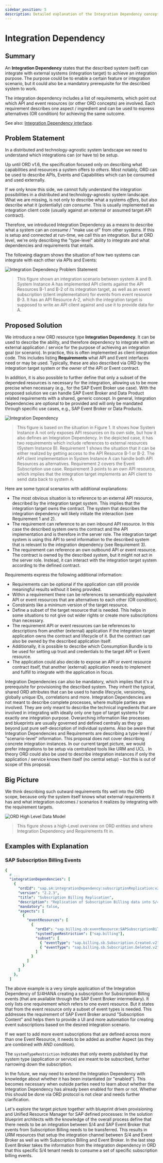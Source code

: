 ```yaml
---
sidebar_position: 5
description: Detailed explanation of the Integration Dependency concept.
---
```


# Integration Dependency

## Summary

An **Integration Dependency** states that the described system (self) can integrate with external systems (integration target) to achieve an integration purpose.
The purpose could be to enable a certain feature or integration scenario, but it could also be a mandatory prerequisite for the described system to work.

The integration dependency includes a list of requirements, which point out which API and event resources (or other ORD concepts) are involved.
Each requirement describes one aspect / ingredient and can be used to express alternatives (OR condition) for achieving the same outcome.

See also: [Integration Dependency interface](../interfaces/Document#integration-dependency).

## Problem Statement

In a distributed and technology-agnostic system landscape we need to understand which integrations can (or have to) be setup.

Up until ORD v1.6, the specification focused only on describing what capabilities and resources a system offers _to others_.
Most notably, ORD can be used to describe APIs, Events and Capabilities which can be consumed and used externally.

If we only know this side, we cannot fully understand the integration possibilities in a distributed and technology-agnostic system landscape.
What we are missing, is not only to describe what a systems _offers_, but also describe what it (potentially) _can consume_.
This is usually implemented as integration client code (usually against an external or assumed target API contract).

Therefore, we introduced Integration Dependency as a means to describe what a system can an _consume_ / "make use of" from other systems.
If this is setup and connected at run-time, we call this an integration.
But at ORD level, we're only describing the "type-level" ability to integrate and what dependencies and requirements that entails.

The following diagram shows the situation of how two systems can integrate with each other via APIs and Events:

![Integration Dependency Problem Statement](/img/integration-dependency-ps.drawio.svg "Integration Dependency Problem Statement")

> This figure shown an integration scenario between system A and B. System Instance A has implemented API clients against the API Resources B-1 and B-2 of its integration target, as well as an event subscription (client implementation) for events from event resource B-3. It has an API Resource A-2, which the integration target is supposed to write an API client against and use it to provide data for A.

## Proposed Solution

We introduce a new ORD resource type **Integration Dependency**. It can be used to describe the ability, and therefore dependency to integrate with an external application / service for the purpose of achieving an integration goal (or scenario). In practice, this is often implemented as client integration code. This includes listing **Requirements** what API and Event interfaces need or may be used. Typically, these are also described via ORD by the integration target system or the owner of the API or Event contract.

In addition, it is also possible to further define that only a subset of the depended resources is necessary for the integration, allowing us to be more precise when necessary (e.g., for the SAP Event Broker use case).
With the proposed solution we can handle SAP Event Broker and Data Product related requirements with a shared, generic concept. In general, Integration Dependencies are optional to be provided and will only be mandated through specific use cases, e.g., SAP Event Broker or Data Products.

![Integration Dependency](/img/integration-dependency.drawio.svg "Integration Dependency")

> This figure is based on the situation in Figure 1. It shows how System Instance A not only exposes API resources on its own side, but how it also defines an Integration Dependency. In the depicted case, it has two requirements which include references to external resources (System Instance B). Requirement 1 shows the situation that it can be either realized by getting access to the API Resource B-1 or B-2. The API client implementation in System Instance A can handle both API Resources as alternatives. Requirement 2 covers the Event Subscription use case. Requirement 3 points to an own API resource, which implies that the integration target implements an API client to send data back to system A.

Here are some typical scenarios with additional explanations:

- The most obvious situation is to reference to an external API resource, described by the integration target system. This implies that the integration target owns the contract. The system that describes the integration dependency will likely initiate the interaction (see Requirement 1 and 2).
- The requirement can reference to an own inbound API resource. In this case the described system owns the contract and the API implementation and is therefore in the server role. The integration target system is using this API to send information to the described system that is relevant to the integration dependency (see Requirement 3).
- The requirement can reference an own outbound API or event resource. The contract is owned by the described system, but it might not act in the server role. Instead, it can interact with the integration target system according to the defined contract.

Requirements express the following additional information:

- Requirements can be optional if the application can still provide meaningful results without it being provided.
- Within a requirement there can be references to semantically equivalent API or event resources that are alternatives to each other (OR condition).
- Constraints like a minimum version of the target resource.
- Define a subset of the target resource that is needed. This helps in some situations to not give out wider rights or create more subscriptions than necessary.
- The requirement API or event resources can be references to descriptions from another (external) application if the integration target application owns the contract and lifecycle of it. But the contract can also be owned by the described application itself.
- Additionally, it is possible to describe which Consumption Bundle is to be used for setting up trust and credentials to the target API or Event resource.
- The application could also decide to expose an API or event resource contract itself, that another (external) application needs to implement and fulfill to integrate with the application in focus.

Integration Dependencies can also be mandatory, which implies that it's a prerequisite for provisioning the described system.
They inherit the typical, shared ORD attributes that can be used to handle lifecycle, versioning, globally unique IDs, correlations and more.
Integration Dependencies are not meant to describe complete processes, where multiple parties are involved. They are only meant to describe the technical ingredients that are involved in integrating with ideally only one type of target systems for exactly one integration purpose. Overarching information like processes and blueprints are usually governed and defined centrally as they go beyond just pure self-description of individual systems.
Also be aware that Integration Dependencies and Requirements are describing a type-level / "scenario-level" information. This proposal does not cover describing concrete integration instances. In our current target picture, we would prefer integrations to be setup via centralized tools like URM and UCL . In theory ORD could also be used to describe integration instances if only the application / service knows them itself (no central setup) – but this is out of scope of this proposal.

## Big Picture

We think describing such outward requirements fits well into the ORD scope, because only the system itself knows what external requirements it has and what integration outcomes / scenarios it realizes by integrating with the requirement targets.

![ORD High Level Data Model](/img/ord-high-level-data-model.drawio.svg "ORD High Level Data Model")

> This figure shows a high-Level overview on ORD entities and where Integration Dependency and Requirements fit in.

## Examples with Explanation

### SAP Subscription Billing Events

```yaml
{
  # ...
  "integrationDependencies": [
    {
      "ordId": "sap.s4:integrationDependency:subscriptionReplication:v2",
      "version": "2.2.3",
      "title": "Subscription Billing Replication",
      "description": "Replication of Subscription Billing data into S/4",
      "mandatory": false,
      "aspects": [
        {
          "eventResources": [
            {
              "ordId": "sap.billing.sb:eventResource:SAPSubscriptionBillingBusinessEvents:v2",
              "systemTypeRestriction": ["sap.billing"],
              "subset": [
                { "eventType": "sap.billing.sb.Subscription.Created.v2" },
                { "eventType": "sap.billing.sb.Subscription.Deleted.v2" }
              ]
            }
          ]
        }
      ]
    },
  ]
```

The above example is a very simple application of the Integration Dependency of S/4HANA creating a subscription for Subscription Billing events (that are available through the SAP Event Broker intermediary). It only lists one requirement which refers to one event resource. But it states that from the event resource only a subset of event types is needed. This addresses the requirement of SAP Event Broker around "Subscription Content" and helps them to provide a UI and more automation for creating event subscriptions based on the desired integration scenario.

If we want to add more event subscriptions that are defined across more than one Event Resource, it needs to be added as another Aspect (as they are combined with AND condition).

The `systemTypeRestriction` indicates that only events published by that system type (application or service) are meant to be subscribed, further narrowing down the subscription.

In the future, we may need to extend the Integration Dependency with knowledge about whether it has been instantiated (or "enabled"). This becomes necessary when outside parties need to learn about whether the Integration Dependency has already been enabled for them or not. Whether this should be done via ORD protocol is not clear and needs further clarification.

Let's explore the target picture together with blueprint driven provisioning and Unified Resource Manager for SAP defined processes: In the solution blueprint architects with the knowledge of the overall process define that there needs to be an integration between S/4 and SAP Event Broker that events from Subscription Billing needs to be transferred. This results in URM resources that setup the integration channel between S/4 and Event Broker as well as with Subscription Billing and Event Broker. In the last step Event Broker takes the information from the integration dependency in ORD that this specific S/4 tenant needs to consume a set of specific subscription billing events.
